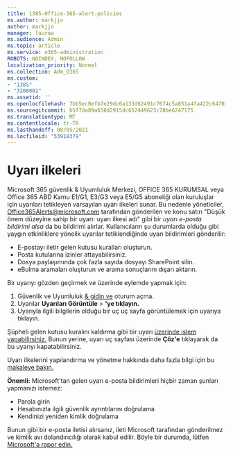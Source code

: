 ```yaml
---
title: 1385-Office-365-alert-policies
ms.author: markjjo
author: markjjo
manager: lauraw
ms.audience: Admin
ms.topic: article
ms.service: o365-administration
ROBOTS: NOINDEX, NOFOLLOW
localization_priority: Normal
ms.collection: Adm_O365
ms.custom:
- "1385"
- "3200002"
ms.assetid: ''
ms.openlocfilehash: 7bb5ec0efb7e29dc6a133d62491c7674c5a851a4fa422c647035aeaa0dbcd8d5
ms.sourcegitcommit: b5f7da89a650d2915dc652449623c78be6247175
ms.translationtype: MT
ms.contentlocale: tr-TR
ms.lasthandoff: 08/05/2021
ms.locfileid: "53918379"
---
```

# <a name="alert-policies"></a>Uyarı ilkeleri

Microsoft 365 güvenlik & Uyumluluk Merkezi, OFFICE 365 KURUMSAL [](https://docs.microsoft.com/microsoft-365/compliance/alert-policies#default-alert-policies) veya Office 365 ABD Kamu E1/G1, E3/G3 veya E5/G5 aboneliği olan kuruluşlar için uyarıları tetikleyen varsayılan uyarı ilkeleri sunar. Bu nedenle yöneticiler, Office365Alerts@microsoft.com tarafından gönderilen ve konu satırı "Düşük önem düzeyine sahip bir uyarı: uyarı ilkesi adı" gibi bir *uyarı e-posta bildirimi alsa* da bu bildirimi alırlar. Kullanıcıların şu durumlarda olduğu gibi yaygın etkinliklere yönelik uyarılar tetiklendiğinde uyarı bildirimleri gönderilir:

- E-postayı iletir gelen kutusu kuralları oluşturun.
- Posta kutularına izinler attayabilirsiniz.
- Dosya paylaşımında çok fazla sayıda dosyayı SharePoint silin.
- eBulma aramaları oluşturun ve arama sonuçlarını dışarı aktarın.

Bir uyarıyı gözden geçirmek ve üzerinde eylemde yapmak için:

1. Güvenlik ve Uyumluluk [& gidin ve](https://protection.office.com) oturum açma.
2. Uyarılar **Uyarıları Görüntüle**  >  **'ye tıklayın.**
3. Uyarıyla ilgili bilgilerin olduğu bir uç uç sayfa görüntülemek için uyarıya tıklayın.

Şüpheli gelen kutusu kuralını kaldırma gibi bir uyarı [üzerinde işlem yapabilirsiniz.](https://docs.microsoft.com/microsoft-365/security/office-365-security/responding-to-a-compromised-email-account) Bunun yerine, uyarı uç sayfası üzerinde **Çöz'e** tıklayarak da bu uyarıyı kapatabilirsiniz.

Uyarı ilkelerini yapılandırma ve yönetme hakkında daha fazla bilgi için bu [makaleye bakın.](https://docs.microsoft.com/microsoft-365/compliance/alert-policies)

**Önemli:** Microsoft'tan gelen uyarı e-posta bildirimleri hiçbir zaman şunları yapmanızı istemez:

- Parola girin
- Hesabınızla ilgili güvenlik ayrıntılarını doğrulama
- Kendinizi yeniden kimlik doğrulama

Bunun gibi bir e-posta iletisi alırsanız, ileti Microsoft tarafından gönderilmez ve kimlik avı dolandırıcılığı olarak kabul edilir. Böyle bir durumda, lütfen [Microsoft'a rapor edin.](https://docs.microsoft.com/microsoft-365/security/office-365-security/report-junk-email-and-phishing-scams-in-outlook-on-the-web-eop)